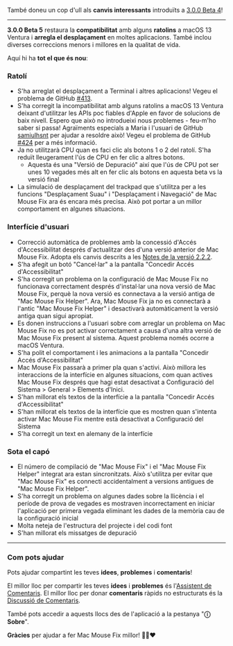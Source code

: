 També doneu un cop d'ull als **canvis interessants** introduïts a [3.0.0 Beta 4](https://github.com/noah-nuebling/mac-mouse-fix/releases/tag/3.0.0-Beta-4)!

---

**3.0.0 Beta 5** restaura la **compatibilitat** amb alguns **ratolins** a macOS 13 Ventura i **arregla el desplaçament** en moltes aplicacions.
També inclou diverses correccions menors i millores en la qualitat de vida.

Aquí hi ha **tot el que és nou**:

### Ratolí

- S'ha arreglat el desplaçament a Terminal i altres aplicacions! Vegeu el problema de GitHub [#413](https://github.com/noah-nuebling/mac-mouse-fix/issues/413).
- S'ha corregit la incompatibilitat amb alguns ratolins a macOS 13 Ventura deixant d'utilitzar les APIs poc fiables d'Apple en favor de solucions de baix nivell. Espero que això no introdueixi nous problemes - feu-m'ho saber si passa! Agraïments especials a Maria i l'usuari de GitHub [samiulhsnt](https://github.com/samiulhsnt) per ajudar a resoldre això! Vegeu el problema de GitHub [#424](https://github.com/noah-nuebling/mac-mouse-fix/issues/424) per a més informació.
- Ja no utilitzarà CPU quan es faci clic als botons 1 o 2 del ratolí. S'ha reduït lleugerament l'ús de CPU en fer clic a altres botons.
    - Aquesta és una "Versió de Depuració" així que l'ús de CPU pot ser unes 10 vegades més alt en fer clic als botons en aquesta beta vs la versió final
- La simulació de desplaçament del trackpad que s'utilitza per a les funcions "Desplaçament Suau" i "Desplaçament i Navegació" de Mac Mouse Fix ara és encara més precisa. Això pot portar a un millor comportament en algunes situacions.

### Interfície d'usuari

- Correcció automàtica de problemes amb la concessió d'Accés d'Accessibilitat després d'actualitzar des d'una versió anterior de Mac Mouse Fix. Adopta els canvis descrits a les [Notes de la versió 2.2.2](https://github.com/noah-nuebling/mac-mouse-fix/releases/tag/2.2.2).
- S'ha afegit un botó "Cancel·lar" a la pantalla "Concedir Accés d'Accessibilitat"
- S'ha corregit un problema on la configuració de Mac Mouse Fix no funcionava correctament després d'instal·lar una nova versió de Mac Mouse Fix, perquè la nova versió es connectava a la versió antiga de "Mac Mouse Fix Helper". Ara, Mac Mouse Fix ja no es connectarà a l'antic "Mac Mouse Fix Helper" i desactivarà automàticament la versió antiga quan sigui apropiat.
- Es donen instruccions a l'usuari sobre com arreglar un problema on Mac Mouse Fix no es pot activar correctament a causa d'una altra versió de Mac Mouse Fix present al sistema. Aquest problema només ocorre a macOS Ventura.
- S'ha polit el comportament i les animacions a la pantalla "Concedir Accés d'Accessibilitat"
- Mac Mouse Fix passarà a primer pla quan s'activi. Això millora les interaccions de la interfície en algunes situacions, com quan actives Mac Mouse Fix després que hagi estat desactivat a Configuració del Sistema > General > Elements d'Inici.
- S'han millorat els textos de la interfície a la pantalla "Concedir Accés d'Accessibilitat"
- S'han millorat els textos de la interfície que es mostren quan s'intenta activar Mac Mouse Fix mentre està desactivat a Configuració del Sistema
- S'ha corregit un text en alemany de la interfície

### Sota el capó

- El número de compilació de "Mac Mouse Fix" i el "Mac Mouse Fix Helper" integrat ara estan sincronitzats. Això s'utilitza per evitar que "Mac Mouse Fix" es connecti accidentalment a versions antigues de "Mac Mouse Fix Helper".
- S'ha corregit un problema on algunes dades sobre la llicència i el període de prova de vegades es mostraven incorrectament en iniciar l'aplicació per primera vegada eliminant les dades de la memòria cau de la configuració inicial
- Molta neteja de l'estructura del projecte i del codi font
- S'han millorat els missatges de depuració

---

### Com pots ajudar

Pots ajudar compartint les teves **idees**, **problemes** i **comentaris**!

El millor lloc per compartir les teves **idees** i **problemes** és l'[Assistent de Comentaris](https://noah-nuebling.github.io/mac-mouse-fix-feedback-assistant/?type=bug-report).
El millor lloc per donar **comentaris** ràpids no estructurats és la [Discussió de Comentaris](https://github.com/noah-nuebling/mac-mouse-fix/discussions/366).

També pots accedir a aquests llocs des de l'aplicació a la pestanya "**ⓘ Sobre**".

**Gràcies** per ajudar a fer Mac Mouse Fix millor! 💙💛❤️